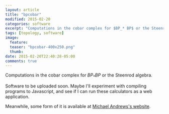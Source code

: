 ```yaml
---
layout: article
title: "bpcobar"
modified: 2015-02-20
categories: software
excerpt: "Computations in the cobar complex for $BP_* BP$ or the Steenrod algebra."
tags: [topology, software]
image:
  feature:
  teaser: "bpcobar-400x250.png"
  thumb:
date: 2015-02-20T22:40:28-05:00
comments: true
---
```


Computations in the cobar complex for $BP_* BP$ or the Steenrod algebra.

Software to be uploaded soon. Maybe I'll experiment with compiling programs to Javascript, and see if I can run these calculators as a web application.

Meanwhile, some form of it is available at [Michael Andrews's website](http://math.mit.edu/~mjandr/).

